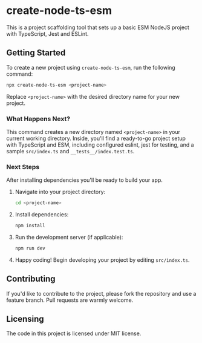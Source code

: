 # create-node-ts-esm

This is a project scaffolding tool that sets up a basic ESM NodeJS project with TypeScript, Jest and ESLint.

## Getting Started

To create a new project using `create-node-ts-esm`, run the following command:

```bash
npx create-node-ts-esm <project-name>
```

Replace `<project-name>` with the desired directory name for your new project.

### What Happens Next?

This command creates a new directory named `<project-name>` in your current working directory. Inside, you'll find a ready-to-go project setup with TypeScript and ESM, including configured eslint, jest for testing, and a sample `src/index.ts` and `__tests__/index.test.ts`.

### Next Steps

After installing dependencies you'll be ready to build your app.

1. Navigate into your project directory:
   ```bash
   cd <project-name>
   ```
2. Install dependencies:
   ```bash
   npm install
   ```
3. Run the development server (if applicable):
   ```bash
   npm run dev
   ```
4. Happy coding! Begin developing your project by editing `src/index.ts`.

## Contributing

If you'd like to contribute to the project, please fork the repository and use a feature branch. Pull requests are warmly welcome.

## Licensing

The code in this project is licensed under MIT license.
